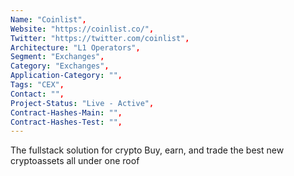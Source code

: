 ```yaml
--- 
Name: "Coinlist", 
Website: "https://coinlist.co/", 
Twitter: "https://twitter.com/coinlist", 
Architecture: "L1 Operators",
Segment: "Exchanges",
Category: "Exchanges",
Application-Category: "",
Tags: "CEX",
Contact: "",
Project-Status: "Live - Active",
Contract-Hashes-Main: "",
Contract-Hashes-Test: "",
--- 
```

<!--lang:en--> 
The fullstack solution for crypto Buy, earn, and trade the best new cryptoassets all under one roof
<!--lang:es--] 
La solución fullstack para criptomonedas Compre, gane e intercambie los mejores criptoactivos nuevos, todo bajo un mismo techo
<!--lang:de--] 
Die Fullstack-Lösung für Krypto Kaufen, verdienen und handeln Sie die besten neuen Kryptoassets unter einem Dach
<!--lang:fr--] 
La solution complète pour la cryptographie Achetez, gagnez et échangez les meilleurs nouveaux cryptoactifs sous un même toit
<!--lang:pl--] 
Pełne rozwiązanie dla kryptowalut Kupuj, zarabiaj i handluj najlepszymi nowymi kryptoaktywami pod jednym dachem
<!--lang:uk--] 
Повноцінне рішення для крипто Купуйте, заробляйте та торгуйте найкращими новими криптоактивами під одним дахом
[!--lang:*--> 
